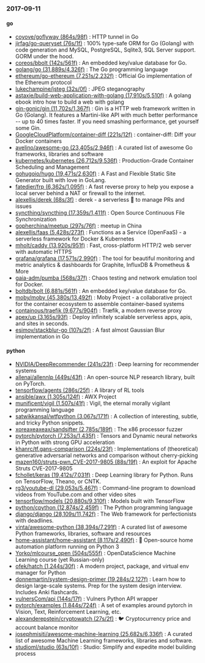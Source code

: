 ### 2017-09-11

#### go
* [coyove/goflyway (864s/98f)](https://github.com/coyove/goflyway) : HTTP tunnel in Go
* [jirfag/go-queryset (76s/1f)](https://github.com/jirfag/go-queryset) : 100% type-safe ORM for Go (Golang) with code generation and MySQL, PostgreSQL, Sqlite3, SQL Server support. GORM under the hood.
* [coreos/bbolt (142s/561f)](https://github.com/coreos/bbolt) : An embedded key/value database for Go.
* [golang/go (31,889s/4,326f)](https://github.com/golang/go) : The Go programming language
* [ethereum/go-ethereum (7,251s/2,232f)](https://github.com/ethereum/go-ethereum) : Official Go implementation of the Ethereum protocol
* [lukechampine/jsteg (32s/0f)](https://github.com/lukechampine/jsteg) : JPEG steganography
* [astaxie/build-web-application-with-golang (17,910s/5,510f)](https://github.com/astaxie/build-web-application-with-golang) : A golang ebook intro how to build a web with golang
* [gin-gonic/gin (11,702s/1,367f)](https://github.com/gin-gonic/gin) : Gin is a HTTP web framework written in Go (Golang). It features a Martini-like API with much better performance -- up to 40 times faster. If you need smashing performance, get yourself some Gin.
* [GoogleCloudPlatform/container-diff (221s/12f)](https://github.com/GoogleCloudPlatform/container-diff) : container-diff: Diff your Docker containers
* [avelino/awesome-go (23,405s/2,946f)](https://github.com/avelino/awesome-go) : A curated list of awesome Go frameworks, libraries and software
* [kubernetes/kubernetes (26,712s/9,536f)](https://github.com/kubernetes/kubernetes) : Production-Grade Container Scheduling and Management
* [gohugoio/hugo (19,471s/2,630f)](https://github.com/gohugoio/hugo) : A Fast and Flexible Static Site Generator built with love in GoLang.
* [fatedier/frp (6,362s/1,095f)](https://github.com/fatedier/frp) : A fast reverse proxy to help you expose a local server behind a NAT or firewall to the internet.
* [alexellis/derek (68s/3f)](https://github.com/alexellis/derek) : derek - a serverless 🤖 to manage PRs and issues
* [syncthing/syncthing (17,359s/1,411f)](https://github.com/syncthing/syncthing) : Open Source Continuous File Synchronization
* [gopherchina/meetup (297s/76f)](https://github.com/gopherchina/meetup) : meetup in China
* [alexellis/faas (5,428s/273f)](https://github.com/alexellis/faas) : Functions as a Service (OpenFaaS) - a serverless framework for Docker & Kubernetes
* [mholt/caddy (13,920s/951f)](https://github.com/mholt/caddy) : Fast, cross-platform HTTP/2 web server with automatic HTTPS
* [grafana/grafana (17,571s/2,990f)](https://github.com/grafana/grafana) : The tool for beautiful monitoring and metric analytics & dashboards for Graphite, InfluxDB & Prometheus & More
* [gaia-adm/pumba (568s/37f)](https://github.com/gaia-adm/pumba) : Chaos testing and network emulation tool for Docker.
* [boltdb/bolt (6,881s/561f)](https://github.com/boltdb/bolt) : An embedded key/value database for Go.
* [moby/moby (45,380s/13,492f)](https://github.com/moby/moby) : Moby Project - a collaborative project for the container ecosystem to assemble container-based systems
* [containous/traefik (9,677s/904f)](https://github.com/containous/traefik) : Træfik, a modern reverse proxy
* [apex/up (3,165s/93f)](https://github.com/apex/up) : Deploy infinitely scalable serverless apps, apis, and sites in seconds.
* [esimov/stackblur-go (107s/2f)](https://github.com/esimov/stackblur-go) : A fast almost Gaussian Blur implementation in Go

#### python
* [NVIDIA/DeepRecommender (241s/23f)](https://github.com/NVIDIA/DeepRecommender) : Deep learning for recommender systems
* [allenai/allennlp (449s/43f)](https://github.com/allenai/allennlp) : An open-source NLP research library, built on PyTorch.
* [tensorflow/agents (286s/25f)](https://github.com/tensorflow/agents) : A library of RL tools
* [ansible/awx (1,305s/124f)](https://github.com/ansible/awx) : AWX Project
* [munificent/vigil (1,507s/41f)](https://github.com/munificent/vigil) : Vigil, the eternal morally vigilant programming language
* [satwikkansal/wtfpython (3,067s/171f)](https://github.com/satwikkansal/wtfpython) : A collection of interesting, subtle, and tricky Python snippets.
* [xoreaxeaxeax/sandsifter (2,785s/189f)](https://github.com/xoreaxeaxeax/sandsifter) : The x86 processor fuzzer
* [pytorch/pytorch (7,253s/1,435f)](https://github.com/pytorch/pytorch) : Tensors and Dynamic neural networks in Python with strong GPU acceleration
* [khanrc/tf.gans-comparison (224s/23f)](https://github.com/khanrc/tf.gans-comparison) : Implementations of (theoretical) generative adversarial networks and comparison without cherry-picking
* [mazen160/struts-pwn_CVE-2017-9805 (88s/19f)](https://github.com/mazen160/struts-pwn_CVE-2017-9805) : An exploit for Apache Struts CVE-2017-9805
* [fchollet/keras (19,412s/7,031f)](https://github.com/fchollet/keras) : Deep Learning library for Python. Runs on TensorFlow, Theano, or CNTK.
* [rg3/youtube-dl (29,053s/5,467f)](https://github.com/rg3/youtube-dl) : Command-line program to download videos from YouTube.com and other video sites
* [tensorflow/models (20,880s/9,310f)](https://github.com/tensorflow/models) : Models built with TensorFlow
* [python/cpython (12,874s/2,459f)](https://github.com/python/cpython) : The Python programming language
* [django/django (28,109s/11,742f)](https://github.com/django/django) : The Web framework for perfectionists with deadlines.
* [vinta/awesome-python (38,394s/7,291f)](https://github.com/vinta/awesome-python) : A curated list of awesome Python frameworks, libraries, software and resources
* [home-assistant/home-assistant (8,117s/2,490f)](https://github.com/home-assistant/home-assistant) : 🏡 Open-source home automation platform running on Python 3
* [Yorko/mlcourse_open (504s/555f)](https://github.com/Yorko/mlcourse_open) : OpenDataScience Machine Learning course (yet Russian-only)
* [ofek/hatch (1,244s/30f)](https://github.com/ofek/hatch) : A modern project, package, and virtual env manager for Python
* [donnemartin/system-design-primer (19,284s/2,127f)](https://github.com/donnemartin/system-design-primer) : Learn how to design large-scale systems. Prep for the system design interview. Includes Anki flashcards.
* [vulnersCom/api (144s/17f)](https://github.com/vulnersCom/api) : Vulners Python API wrapper
* [pytorch/examples (1,844s/724f)](https://github.com/pytorch/examples) : A set of examples around pytorch in Vision, Text, Reinforcement Learning, etc.
* [alexanderepstein/cryptowatch (27s/2f)](https://github.com/alexanderepstein/cryptowatch) : 🐦 Cryptocurrency price and account balance monitor
* [josephmisiti/awesome-machine-learning (25,682s/6,336f)](https://github.com/josephmisiti/awesome-machine-learning) : A curated list of awesome Machine Learning frameworks, libraries and software.
* [studioml/studio (63s/10f)](https://github.com/studioml/studio) : Studio: Simplify and expedite model building process
